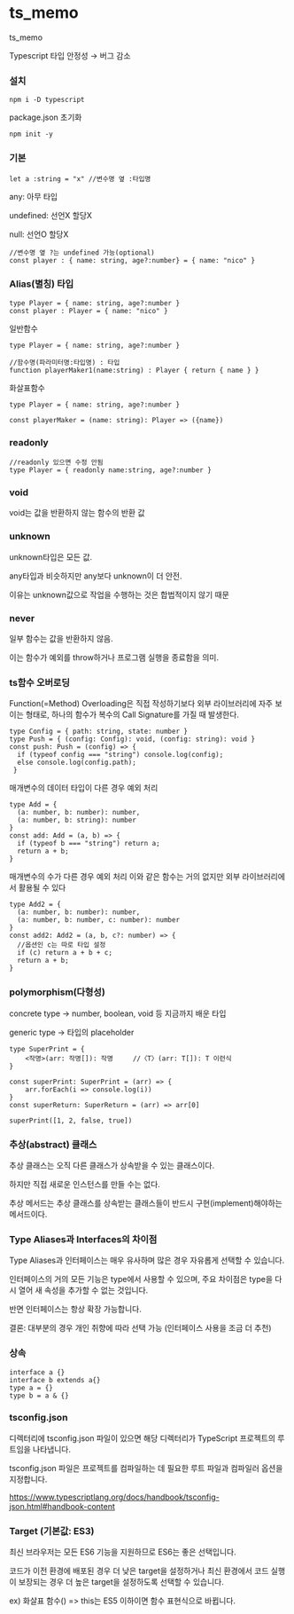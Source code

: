 # ts_memo
ts_memo

Typescript 타입 안정성 → 버그 감소

### 설치
`npm i -D typescript`

package.json 초기화

`npm init -y`

### 기본
`let a :string = "x" //변수명 옆 :타입명`

any: 아무 타입

undefined: 선언X 할당X

null: 선언O 할당X
```
//변수명 옆 ?는 undefined 가능(optional)
const player : { name: string, age?:number} = { name: "nico" }
```

### Alias(별칭) 타입
```
type Player = { name: string, age?:number }
const player : Player = { name: "nico" }
```

일반함수
```
type Player = { name: string, age?:number } 

//함수명(파라미터명:타입명) : 타입
function playerMaker1(name:string) : Player { return { name } } 
```
화살표함수
```
type Player = { name: string, age?:number } 

const playerMaker = (name: string): Player => ({name})
```
### readonly
```
//readonly 있으면 수정 안됨
type Player = { readonly name:string, age?:number }
```

### void
void는 값을 반환하지 않는 함수의 반환 값

### unknown
unknown타입은 모든 값.

any타입과 비슷하지만 any보다 unknown이 더 안전.

이유는 unknown값으로 작업을 수행하는 것은 합법적이지 않기 때문

### never
일부 함수는 값을 반환하지 않음.

이는 함수가 예외를 throw하거나 프로그램 실행을 종료함을 의미.

### ts함수 오버로딩
Function(=Method) Overloading은 직접 작성하기보다 외부 라이브러리에 자주 보이는 형태로, 하나의 함수가 복수의 Call Signature를 가질 때 발생한다.

```
type Config = { path: string, state: number }
type Push = { (config: Config): void, (config: string): void }
const push: Push = (config) => { 
  if (typeof config === "string") console.log(config);
  else console.log(config.path);
 }
```

매개변수의 데이터 타입이 다른 경우 예외 처리
```
type Add = { 
  (a: number, b: number): number, 
  (a: number, b: string): number 
}
const add: Add = (a, b) => {
  if (typeof b === "string") return a;
  return a + b; 
}
```

매개변수의 수가 다른 경우 예외 처리 이와 같은 함수는 거의 없지만 외부 라이브러리에서 활용될 수 있다
```
type Add2 = { 
  (a: number, b: number): number,
  (a: number, b: number, c: number): number 
}
const add2: Add2 = (a, b, c?: number) => { 
  //옵션인 c는 따로 타입 설정
  if (c) return a + b + c;
  return a + b;
}
```

### polymorphism(다형성)
concrete type -> number, boolean, void 등 지금까지 배운 타입

generic type -> 타입의 placeholder
```
type SuperPrint = { 
	<작명>(arr: 작명[]): 작명 	//〈T〉(arr: T[]): T 이런식
}

const superPrint: SuperPrint = (arr) => {
    arr.forEach(i => console.log(i))
}
const superReturn: SuperReturn = (arr) => arr[0]

superPrint([1, 2, false, true])
```

### 추상(abstract) 클래스
추상 클래스는 오직 다른 클래스가 상속받을 수 있는 클래스이다.

하지만 직접 새로운 인스턴스를 만들 수는 없다.

추상 메서드는 추상 클래스를 상속받는 클래스들이 반드시 구현(implement)해야하는 메서드이다.

### Type Aliases과 Interfaces의 차이점
Type Aliases과 인터페이스는 매우 유사하며 많은 경우 자유롭게 선택할 수 있습니다.

인터페이스의 거의 모든 기능은 type에서 사용할 수 있으며, 주요 차이점은 type을 다시 열어 새 속성을 추가할 수 없는 것입니다.

반면 인터페이스는 항상 확장 가능합니다.

결론: 대부분의 경우 개인 취향에 따라 선택 가능 (인터페이스 사용을 조금 더 추천)

### 상속
```
interface a {}
interface b extends a{}
type a = {}
type b = a & {}
```

### tsconfig.json
디렉터리에 tsconfig.json 파일이 있으면 해당 디렉터리가 TypeScript 프로젝트의 루트임을 나타냅니다. 

tsconfig.json 파일은 프로젝트를 컴파일하는 데 필요한 루트 파일과 컴파일러 옵션을 지정합니다.

https://www.typescriptlang.org/docs/handbook/tsconfig-json.html#handbook-content

### Target (기본값: ES3)
최신 브라우저는 모든 ES6 기능을 지원하므로 ES6는 좋은 선택입니다.

코드가 이전 환경에 배포된 경우 더 낮은 target을 설정하거나 최신 환경에서 코드 실행이 보장되는 경우 더 높은 target을 설정하도록 선택할 수 있습니다.

ex) 화살표 함수() => this는 ES5 이하이면 함수 표현식으로 바뀝니다.
